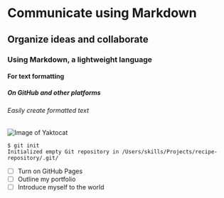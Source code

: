 # Communicate using Markdown
## Organize ideas and collaborate
### Using Markdown, a lightweight language
#### For text formatting
##### On GitHub and other platforms
###### Easily create formatted text

![Image of Yaktocat](https://octodex.github.com/images/yaktocat.png)

```
$ git init
Initialized empty Git repository in /Users/skills/Projects/recipe-repository/.git/
```
- [ ] Turn on GitHub Pages
- [ ] Outline my portfolio
- [ ] Introduce myself to the world
